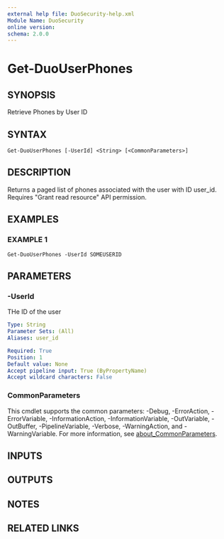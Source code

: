 ```yaml
---
external help file: DuoSecurity-help.xml
Module Name: DuoSecurity
online version:
schema: 2.0.0
---
```


# Get-DuoUserPhones

## SYNOPSIS
Retrieve Phones by User ID

## SYNTAX

```
Get-DuoUserPhones [-UserId] <String> [<CommonParameters>]
```

## DESCRIPTION
Returns a paged list of phones associated with the user with ID user_id.
Requires "Grant read resource" API permission.

## EXAMPLES

### EXAMPLE 1
```
Get-DuoUserPhones -UserId SOMEUSERID
```

## PARAMETERS

### -UserId
THe ID of the user

```yaml
Type: String
Parameter Sets: (All)
Aliases: user_id

Required: True
Position: 1
Default value: None
Accept pipeline input: True (ByPropertyName)
Accept wildcard characters: False
```

### CommonParameters
This cmdlet supports the common parameters: -Debug, -ErrorAction, -ErrorVariable, -InformationAction, -InformationVariable, -OutVariable, -OutBuffer, -PipelineVariable, -Verbose, -WarningAction, and -WarningVariable. For more information, see [about_CommonParameters](http://go.microsoft.com/fwlink/?LinkID=113216).

## INPUTS

## OUTPUTS

## NOTES

## RELATED LINKS
